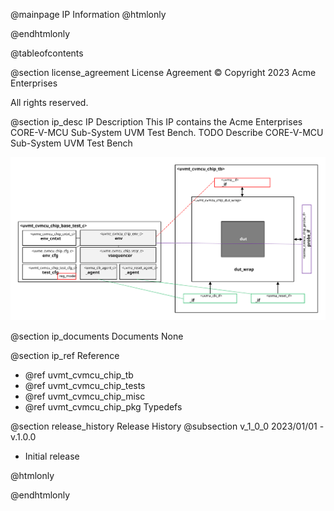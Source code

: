 @mainpage IP Information
@htmlonly
<div class="autonumbering">
@endhtmlonly



@tableofcontents



@section license_agreement License Agreement
© Copyright 2023 Acme Enterprises

All rights reserved.



@section ip_desc IP Description
This IP contains the Acme Enterprises CORE-V-MCU Sub-System UVM Test Bench.
TODO Describe CORE-V-MCU Sub-System UVM Test Bench

![CORE-V-MCU Sub-System UVM Test Bench Block Diagram](tb_block_diagram.svg)


@section ip_documents Documents
None


@section ip_ref Reference
 * @ref uvmt_cvmcu_chip_tb
 * @ref uvmt_cvmcu_chip_tests
 * @ref uvmt_cvmcu_chip_misc
 * @ref uvmt_cvmcu_chip_pkg Typedefs


@section release_history Release History
@subsection v_1_0_0 2023/01/01 - v.1.0.0
- Initial release



@htmlonly
</div>
@endhtmlonly